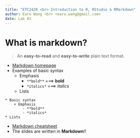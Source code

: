 ```yaml
---
title: "ETC2420 <br> Introduction to R, RStudio & RMarkdown"
author: Earo Wang <br> <earo.wang@gmail.com>
date: Lab 01
---
```




# What is markdown?

> An **easy-to-read** and **easy-to-write** plain text format.

* [Markdown homepage](https://daringfireball.net/projects/markdown/)
* Examples of basic syntax
    + Emphasis
        - `**bold**` ===> **bold**
        - `*italics*` ===> *italics*
    * Lists

```
* Basic syntax
    + Emphasis
        - **bold**
        - *italics*
* Lists
```

* [Markdown cheatsheet](https://github.com/adam-p/markdown-here/wiki/Markdown-Cheatsheet)
* The slides are written in **Markdown**!!

<meta name="copyright" content="LICENSE: CC BY-NC 3.0 US" />
